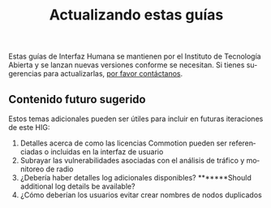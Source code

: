 ﻿---
layout: default
title: Actualizando estas guías
site_section: developers
sub_section: [hig]
categories: 
created: 2012-07-03
changed: 2013-12-25
post_author: michael@theworkdept.com
lang: es
---
  <p>Estas guías de Interfaz Humana se mantienen por el Instituto de Tecnología Abierta y se lanzan nuevas versiones conforme se necesitan. Si tienes sugerencias para actualizarlas, <a href="/contact">por favor contáctanos</a>.</p>

<h2>Contenido futuro sugerido</h2>

<p>Estos temas adicionales pueden ser útiles para incluir en futuras iteraciones de este HIG:</p>

<ol>
	<li>Detalles acerca de como las licencias Commotion pueden ser referenciadas o incluidas en la interfaz de usuario</li>
	<li>Subrayar las vulnerabilidades asociadas con el análisis de tráfico y monitoreo de radio</li>
	<li>¿Debería haber detalles log adicionales disponibles? *******Should additional log details be available?</li>
	<li>¿Cómo deberían los usuarios evitar crear nombres de nodos duplicados</li>
</ol>
 
